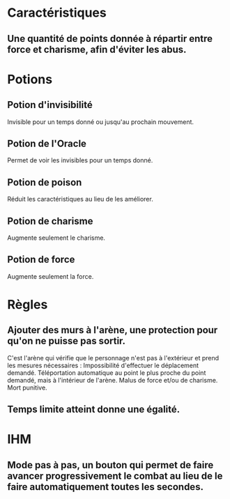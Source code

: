 # Caractéristiques
## Une quantité de points donnée à répartir entre force et charisme, afin d'éviter les abus.

# Potions
## Potion d'invisibilité
Invisible pour un temps donné ou jusqu'au prochain mouvement.

## Potion de l'Oracle
Permet de voir les invisibles pour un temps donné.

## Potion de poison
Réduit les caractéristiques au lieu de les améliorer.

## Potion de charisme
Augmente seulement le charisme.

## Potion de force
Augmente seulement la force.

# Règles
## Ajouter des murs à l'arène, une protection pour qu'on ne puisse pas sortir.
C'est l'arène qui vérifie que le personnage n'est pas à l'extérieur et prend les mesures nécessaires :
Impossibilité d'effectuer le déplacement demandé.
Téléportation automatique au point le plus proche du point demandé, mais à l'intérieur de l'arène.
Malus de force et/ou de charisme.
Mort punitive.

## Temps limite atteint donne une égalité.

# IHM
## Mode pas à pas, un bouton qui permet de faire avancer progressivement le combat au lieu de le faire automatiquement toutes les secondes.
